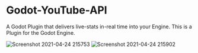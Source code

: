 # Godot-YouTube-API
A Godot Plugin that delivers live-stats in-real time into your Engine.
This is a Plugin for the Godot Engine.

![Screenshot 2021-04-24 215753](https://user-images.githubusercontent.com/73933309/115971703-3b8a1480-a54a-11eb-9edd-5dc2bc163736.png)
![Screenshot 2021-04-24 215902](https://user-images.githubusercontent.com/73933309/115971702-3a58e780-a54a-11eb-9469-57da9cb23bdc.png)

